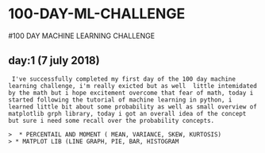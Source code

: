 # 100-DAY-ML-CHALLENGE
#100 DAY MACHINE LEARNING CHALLENGE 

## day:1 (7 july 2018)
     I've successfully completed my first day of the 100 day machine learning challenge, i'm really exicted but as well  little intemidated by the math but i hope excitement overcome that fear of math, today i started following the tutorial of machine learning in python, i learned little bit about some probability as well as small overview of matplotlib grph library, today i got an overall idea of the concept but sure i need some recall over the probability concepts.
     
    >  * PERCENTAIL AND MOMENT ( MEAN, VARIANCE, SKEW, KURTOSIS)
    > * MATPLOT LIB (LINE GRAPH, PIE, BAR, HISTOGRAM 
